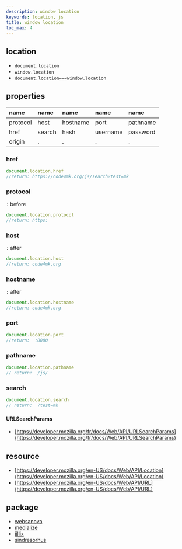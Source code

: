 ```yaml
---
description: window location
keywords: location, js
title: window location
toc_max: 4
---
```


## location

* `document.location`
* `window.location`
* `document.location===window.location`

## properties

| name     | name     | name| name | name|
| :------------- | :------------- |:-------------|:-------------|:-------------|
|protocol|host|hostname|port|pathname|
|href|search|hash|username|password|
|origin|.|.|.|.|


### href

```js
document.location.href
//return: https://code4mk.org/js/search?test=mk
```

### protocol

`:` before

```js
document.location.protocol
//return: https:
```

### host

`:` after

```js
document.location.host
//return: code4mk.org
```

### hostname

`:` after

```js
document.location.hostname
//return: code4mk.org
```

### port

```js
document.location.port
//return:  :8080
```

### pathname

```js
document.location.pathname
// return:  /js/
```

### search

```js
document.location.search
// return:  ?test=mk
```

#### URLSearchParams

* [https://developer.mozilla.org/fr/docs/Web/API/URLSearchParams](https://developer.mozilla.org/fr/docs/Web/API/URLSearchParams)

## resource

* [https://developer.mozilla.org/en-US/docs/Web/API/Location](https://developer.mozilla.org/en-US/docs/Web/API/Location)
* [https://developer.mozilla.org/en-US/docs/Web/API/URL](https://developer.mozilla.org/en-US/docs/Web/API/URL)

## package

* [websanova](https://github.com/websanova/js-url)
* [medialize](https://github.com/medialize/URI.js/)
* [jillix](https://github.com/jillix/url.js/)
* [sindresorhus](https://github.com/sindresorhus/query-string)
